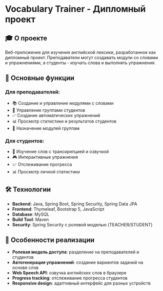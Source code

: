 # Vocabulary Trainer - Дипломный проект

## 🎓 О проекте
Веб-приложение для изучения английской лексики, разработанное как дипломный проект. Преподаватели могут создавать модули со словами и упражнениями, а студенты - изучать слова и выполнять упражнения.

## 🚀 Основные функции

### Для преподавателей:
- 📚 Создание и управление модулями с словами
- 👥 Управление группами студентов
- ✅ Создание автоматических упражнений
- 📊 Просмотр статистики и результатов студентов
- 🎯 Назначение модулей группам

### Для студентов:
- 📖 Изучение слов с транскрипцией и озвучкой
- 🎮 Интерактивные упражнения
- 📈 Отслеживание прогресса
- 📊 Просмотр личной статистики

## 🛠 Технологии

- **Backend**: Java, Spring Boot, Spring Security, Spring Data JPA
- **Frontend**: Thymeleaf, Bootstrap 5, JavaScript
- **Database**: MySQL
- **Build Tool**: Maven
- **Security**: Spring Security с ролевой моделью (TEACHER/STUDENT)

## 🎯 Особенности реализации
- **Ролевая модель доступа**: разделение на преподавателей и студентов
- **Автогенерация упражнений**: создание вариантов заданий на основе слов
- **Web Speech API**: озвучка английских слов в браузере
- **Progress tracking**: отслеживание прогресса студентов
- **Responsive design**: адаптивный интерфейс для разных устройств